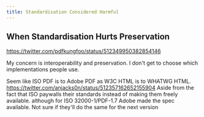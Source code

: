 ```yaml
---
title: Standardisation Considered Harmful
---
```


## When Standardisation Hurts Preservation
https://twitter.com/pdfkungfoo/status/512349950382854146

My concern is interoperability and preservation. I don't get to choose which implementations people use.

Seem like ISO PDF is to Adobe PDF as W3C HTML is to WHATWG HTML.
https://twitter.com/anjacks0n/status/512357162652155904
Aside from the fact that ISO paywalls their standards instead of making them freely available.
although for ISO 32000-1/PDF-1.7 Adobe made the spec available. Not sure if they'll do the same for the next version